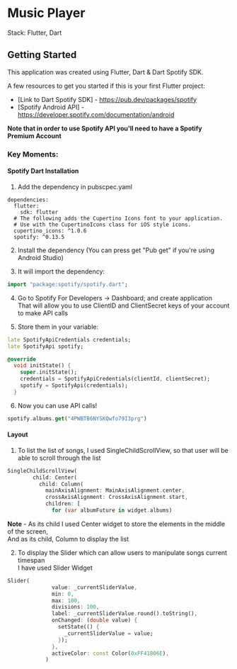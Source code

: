 # Music Player

Stack: Flutter, Dart

## Getting Started

This application was created using Flutter, Dart & Dart Spotify SDK.

A few resources to get you started if this is your first Flutter project:

- [Link to Dart Spotify SDK] - https://pub.dev/packages/spotify 
- [Spotify Android API] - https://developer.spotify.com/documentation/android

**Note that in order to use Spotify API you'll need to have a Spotify Premium Account**

### Key Moments:
#### Spotify Dart Installation
1) Add the dependency in pubscpec.yaml
```
dependencies:
  flutter:
    sdk: flutter
  # The following adds the Cupertino Icons font to your application.
  # Use with the CupertinoIcons class for iOS style icons.
  cupertino_icons: ^1.0.6
  spotify: ^0.13.5
```

2) Install the dependency (You can press get "Pub get" if you're using Android Studio)

3) It will import the dependency:
```dart
import "package:spotify/spotify.dart";
```

4) Go to Spotify For Developers -> Dashboard; and create application <br>
That will allow you to use ClientID and ClientSecret keys of your account to make API calls

5) Store them in your variable:
```dart
late SpotifyApiCredentials credentials;
late SpotifyApi spotify;

@override
  void initState() {
    super.initState();
    credentials = SpotifyApiCredentials(clientId, clientSecret);
    spotify = SpotifyApi(credentials);
  }
```

6) Now you can use API calls!
```dart
spotify.albums.get("4PWBTB6NYSKQwfo79I3prg")
```

#### Layout

1) To list the list of songs, I used SingleChildScrollView, so that user will be able to scroll through the list
```dart
SingleChildScrollView(
        child: Center(
          child: Column(
            mainAxisAlignment: MainAxisAlignment.center,
            crossAxisAlignment: CrossAxisAlignment.start,
            children: [
              for (var albumFuture in widget.albums)
```
**Note** - As its child I used Center widget to store the elements in the middle of the screen, <br>
And as its child, Column to display the list 

2) To display the Slider which can allow users to manipulate songs current timespan <br>
I have used Slider Widget
```dart
Slider(
              value: _currentSliderValue,
              min: 0,
              max: 100,
              divisions: 100,
              label: _currentSliderValue.round().toString(),
              onChanged: (double value) {
                setState(() {
                  _currentSliderValue = value;
                });
              },
              activeColor: const Color(0xFF41B06E),
            )
```

